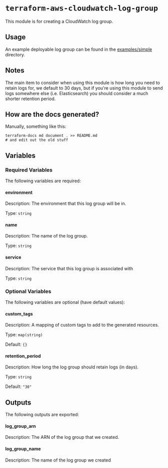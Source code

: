 # `terraform-aws-cloudwatch-log-group`

This module is for creating a CloudWatch log group.


## Usage

An example deployable log group can be found in the [examples/simple](examples/simple) directory.

## Notes

The main item to consider when using this module is how long you need to retain logs for, we default to 30 days, but if you're using this module to send logs somewhere else (i.e. Elasticsearch) you should consider a much shorter retention period.

## How are the docs generated?

Manually, something like this:

```
terraform-docs md document . >> README.md
# and edit out the old stuff
```

## Variables

### Required Variables

The following variables are required:

#### environment

Description: The environment that this log group will be in.

Type:
`string`

#### name

Description: The name of the log group.

Type:
`string`

#### service

Description: The service that this log group is associated with

Type:
`string`

### Optional Variables

The following variables are optional (have default values):

#### custom\_tags

Description: A mapping of custom tags to add to the generated resources.

Type:
`map(string)`

Default:
`{}`

#### retention\_period

Description: How long the log group should retain logs (in days).

Type:
`string`

Default:
`"30"`

## Outputs

The following outputs are exported:

#### log\_group\_arn

Description: The ARN of the log group that we created.

#### log\_group\_name

Description: The name of the log group we created

